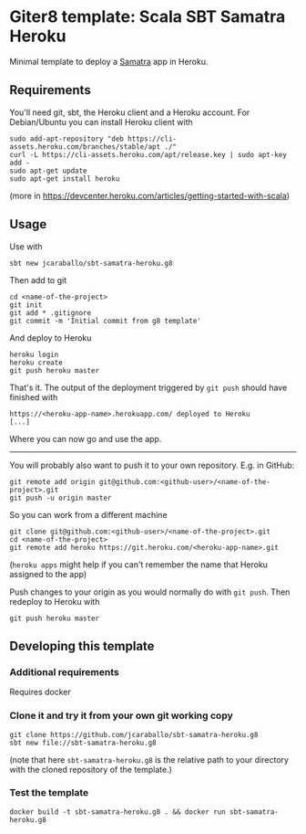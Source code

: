 # Giter8 template: Scala SBT Samatra Heroku

Minimal template to deploy a [Samatra](https://github.com/springernature/samatra) app 
in Heroku.


## Requirements
You'll need git, sbt, the Heroku client and a Heroku account. For Debian/Ubuntu 
you can install Heroku client with

    sudo add-apt-repository "deb https://cli-assets.heroku.com/branches/stable/apt ./"
    curl -L https://cli-assets.heroku.com/apt/release.key | sudo apt-key add -
    sudo apt-get update
    sudo apt-get install heroku

(more in https://devcenter.heroku.com/articles/getting-started-with-scala)

## Usage
Use with
```
sbt new jcaraballo/sbt-samatra-heroku.g8
```

Then add to git
```
cd <name-of-the-project>
git init
git add * .gitignore
git commit -m 'Initial commit from g8 template'
```

And deploy to Heroku
```
heroku login
heroku create
git push heroku master
```

That's it. The output of the deployment triggered by `git push` should have finished with 
```
https://<heroku-app-name>.herokuapp.com/ deployed to Heroku
[...]
```

Where you can now go and use the app.

---

You will probably also want to push it to your own repository. E.g. in GitHub:
```
git remote add origin git@github.com:<github-user>/<name-of-the-project>.git
git push -u origin master
```

So you can work from a different machine
```
git clone git@github.com:<github-user>/<name-of-the-project>.git
cd <name-of-the-project>
git remote add heroku https://git.heroku.com/<heroku-app-name>.git
```

(`heroku apps` might help if you can't remember the name that Heroku assigned to the app)

Push changes to your origin as you would normally do with `git push`. Then redeploy to Heroku
with
```
git push heroku master
```

##  Developing this template

### Additional requirements
Requires docker

### Clone it and try it from your own git working copy
```
git clone https://github.com/jcaraballo/sbt-samatra-heroku.g8
sbt new file://sbt-samatra-heroku.g8
```
(note that here `sbt-samatra-heroku.g8` is the relative path to your directory with the cloned repository of the template.)

### Test the template
```
docker build -t sbt-samatra-heroku.g8 . && docker run sbt-samatra-heroku.g8
```


